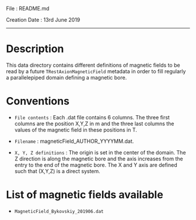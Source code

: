 
File : README.md

Creation Date : 13rd June 2019

---

Description
===========

This data directory contains different definitions of magnetic fields to be read by a future `TRestAxionMagneticField` metadata in order to fill regularly a parallelepiped domain defining a magnetic bore.


Conventions
===========

- `File contents` : Each .dat file contains 6 columns. The three first columns are the position X,Y,Z in m and the three last columns the values of the magnetic field in these positions in T.

- `Filename` : magneticField_AUTHOR_YYYYMM.dat.

- `X, Y, Z definitions` : The origin is set in the center of the domain. The Z direction is along the magnetic bore and the axis increases from the entry to the end of the magnetic bore. The X and Y axis are defined such that (X,Y,Z) is a direct system.


List of magnetic fields available 
=================================

- `MagneticField_Bykovskiy_201906.dat` 
